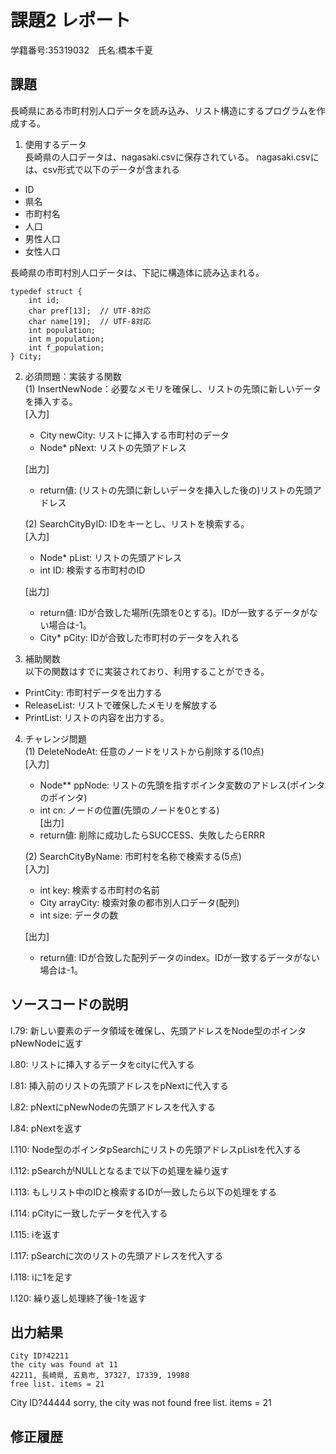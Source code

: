 # 課題2 レポート
学籍番号:35319032　氏名:橋本千夏


## 課題
長崎県にある市町村別人口データを読み込み、リスト構造にするプログラムを作成する。

1. 使用するデータ  
長崎県の人口データは、nagasaki.csvに保存されている。
nagasaki.csvには、csv形式で以下のデータが含まれる
- ID
- 県名
- 市町村名
- 人口
- 男性人口
- 女性人口

長崎県の市町村別人口データは、下記に構造体に読み込まれる。
```
typedef struct {
    int id;
    char pref[13];  // UTF-8対応
    char name[19];  // UTF-8対応
    int population;
    int m_population;
    int f_population;
} City;
```

2. 必須問題：実装する関数  
(1) InsertNewNode：必要なメモリを確保し、リストの先頭に新しいデータを挿入する。  
    [入力]
    - City newCity: リストに挿入する市町村のデータ
    - Node* pNext: リストの先頭アドレス  

    [出力]  
    - return値: (リストの先頭に新しいデータを挿入した後の)リストの先頭アドレス

    (2) SearchCityByID: IDをキーとし、リストを検索する。  
    [入力]  
    - Node* pList: リストの先頭アドレス
    - int ID: 検索する市町村のID 
    
    [出力]  
    - return値: IDが合致した場所(先頭を0とする)。IDが一致するデータがない場合は-1。  
    - City* pCity: IDが合致した市町村のデータを入れる

3. 補助関数  
以下の関数はすでに実装されており、利用することができる。  
- PrintCity: 市町村データを出力する
- ReleaseList: リストで確保したメモリを解放する
- PrintList: リストの内容を出力する。

4. チャレンジ問題  
(1) DeleteNodeAt: 任意のノードをリストから削除する(10点)  
    [入力]  
    - Node** ppNode: リストの先頭を指すポインタ変数のアドレス(ポインタのポインタ)  
    - int cn: ノードの位置(先頭のノードを0とする)  
    [出力]  
    - return値: 削除に成功したらSUCCESS、失敗したらERRR  

    (2) SearchCityByName: 市町村を名称で検索する(5点)  
    [入力]
    - int key: 検索する市町村の名前
    - City arrayCity: 検索対象の都市別人口データ(配列)
    - int size: データの数  

    [出力]  
    - return値: IDが合致した配列データのindex。IDが一致するデータがない場合は-1。

## ソースコードの説明
l.79: 新しい要素のデータ領域を確保し、先頭アドレスをNode型のポインタpNewNodeに返す

l.80: リストに挿入するデータをcityに代入する

l.81: 挿入前のリストの先頭アドレスをpNextに代入する

l.82: pNextにpNewNodeの先頭アドレスを代入する

l.84: pNextを返す


l.110: Node型のポインタpSearchにリストの先頭アドレスpListを代入する

l.112: pSearchがNULLとなるまで以下の処理を繰り返す

l.113: もしリスト中のIDと検索するIDが一致したら以下の処理をする

l.114: pCityに一致したデータを代入する

l.115: iを返す

l.117: pSearchに次のリストの先頭アドレスを代入する

l.118: iに1を足す

l.120: 繰り返し処理終了後-1を返す

## 出力結果

```
City ID?42211
the city was found at 11
42211, 長崎県, 五島市, 37327, 17339, 19988
free list. items = 21

```
City ID?44444
sorry, the city was not found
free list. items = 21

## 修正履歴

